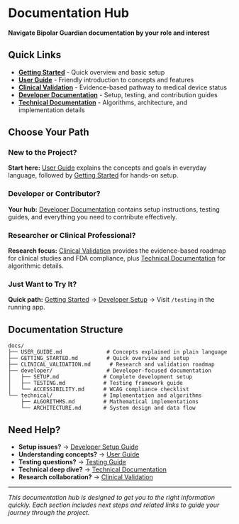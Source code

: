 # Documentation Hub

**Navigate Bipolar Guardian documentation by your role and interest**

## Quick Links

- **[Getting Started](GETTING_STARTED.md)** - Quick overview and basic setup
- **[User Guide](USER_GUIDE.md)** - Friendly introduction to concepts and features
- **[Clinical Validation](CLINICAL_VALIDATION.md)** - Evidence-based pathway to medical device status
- **[Developer Documentation](developer/)** - Setup, testing, and contribution guides
- **[Technical Documentation](technical/)** - Algorithms, architecture, and implementation details

## Choose Your Path

### New to the Project?
**Start here:** [User Guide](USER_GUIDE.md) explains the concepts and goals in everyday language, followed by [Getting Started](GETTING_STARTED.md) for hands-on setup.

### Developer or Contributor?
**Your hub:** [Developer Documentation](developer/) contains setup instructions, testing guides, and everything you need to contribute effectively.

### Researcher or Clinical Professional?
**Research focus:** [Clinical Validation](CLINICAL_VALIDATION.md) provides the evidence-based roadmap for clinical studies and FDA compliance, plus [Technical Documentation](technical/) for algorithmic details.

### Just Want to Try It?
**Quick path:** [Getting Started](GETTING_STARTED.md) → [Developer Setup](developer/SETUP.md) → Visit `/testing` in the running app.

## Documentation Structure

```
docs/
├── USER_GUIDE.md              # Concepts explained in plain language
├── GETTING_STARTED.md         # Quick overview and setup
├── CLINICAL_VALIDATION.md      # Research and validation roadmap
├── developer/                 # Developer-focused documentation
│   ├── SETUP.md              # Complete development setup
│   ├── TESTING.md            # Testing framework guide
│   └── ACCESSIBILITY.md      # WCAG compliance checklist
└── technical/                # Implementation and algorithms
    ├── ALGORITHMS.md         # Mathematical implementations
    └── ARCHITECTURE.md       # System design and data flow
```

## Need Help?

- **Setup issues?** → [Developer Setup Guide](developer/SETUP.md)
- **Understanding concepts?** → [User Guide](USER_GUIDE.md)
- **Testing questions?** → [Testing Guide](developer/TESTING.md)
- **Technical deep dive?** → [Technical Documentation](technical/)
- **Research collaboration?** → [Clinical Validation](CLINICAL_VALIDATION.md)

---

*This documentation hub is designed to get you to the right information quickly. Each section includes next steps and related links to guide your journey through the project.*